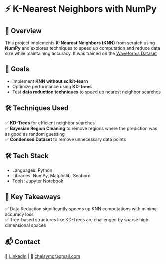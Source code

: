 # ⚡ K-Nearest Neighbors with NumPy  

## 📌 Overview  
This project implements **K-Nearest Neighbors (KNN)** from scratch using **NumPy** and explores techniques to speed up computation and reduce data size while maintaining accuracy. It was trained on the [Waveforms Dataset](https://archive.ics.uci.edu/dataset/108/waveform+database+generator+version+1)   

## 🚀 Goals  
- Implement **KNN without scikit-learn**  
- Optimize performance using **KD-trees**  
- Test **data reduction techniques** to speed up nearest neighbor searches  

## 🛠 Techniques Used  

✅ **KD-Trees** for efficient neighbor searches   
✅ **Bayesian Region Cleaning** to remove regions where the prediction was as good as random guessing  
✅ **Condensed Dataset** to remove unnecessary data points

## 🛠 Tech Stack
- Languages: Python
- Libraries: NumPy, Matplotlib, Seaborn
- Tools: Jupyter Notebook

## 📌 Key Takeaways

✅ Data Reduction significantly speeds up KNN computations with minimal accuracy loss  
✅ Tree-based structures like KD-Trees are challenged by sparse high dimensional spaces  

## 📬 Contact

💼 [LinkedIn](https://www.linkedin.com/in/chelsy-mena-gonzalez) | 📧 [chelsymg@gmail.com](mailto:chelsymg@gmail.com)

